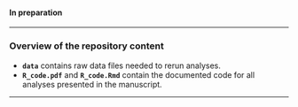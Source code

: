 
#### In preparation

------------------------------------------------------------------------

### Overview of the repository content

-   **`data`** contains raw data files needed to rerun analyses.
-   **`R_code.pdf`** and **`R_code.Rmd`** contain the documented code for all analyses presented in the manuscript.

------------------------------------------------------------------------
